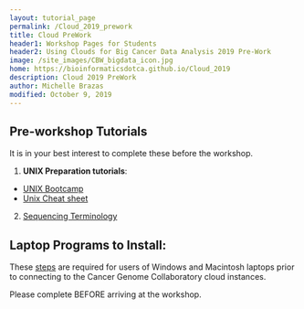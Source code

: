 ```yaml
---
layout: tutorial_page
permalink: /Cloud_2019_prework
title: Cloud PreWork
header1: Workshop Pages for Students
header2: Using Clouds for Big Cancer Data Analysis 2019 Pre-Work
image: /site_images/CBW_bigdata_icon.jpg
home: https://bioinformaticsdotca.github.io/Cloud_2019
description: Cloud 2019 PreWork
author: Michelle Brazas
modified: October 9, 2019
---
```



## Pre-workshop Tutorials

It is in your best interest to complete these before the workshop.

1) **UNIX Preparation tutorials**:  

* [UNIX Bootcamp](http://rik.smith-unna.com/command_line_bootcamp/?id=9xnbkx6eaof)
* [Unix Cheat sheet](http://www.rain.org/~mkummel/unix.html) 

2) [Sequencing Terminology](http://www.ncbi.nlm.nih.gov/projects/genome/glossary.shtml)

## Laptop Programs to Install:

These [steps](https://drive.google.com/a/bioinformatics.ca/file/d/1KPyZWIupqpUBjC_ijkw4OkbZKj4-0V2j/view?usp=sharing) are required for users of Windows and Macintosh laptops prior to connecting to the Cancer Genome Collaboratory cloud instances.

Please complete BEFORE arriving at the workshop.

